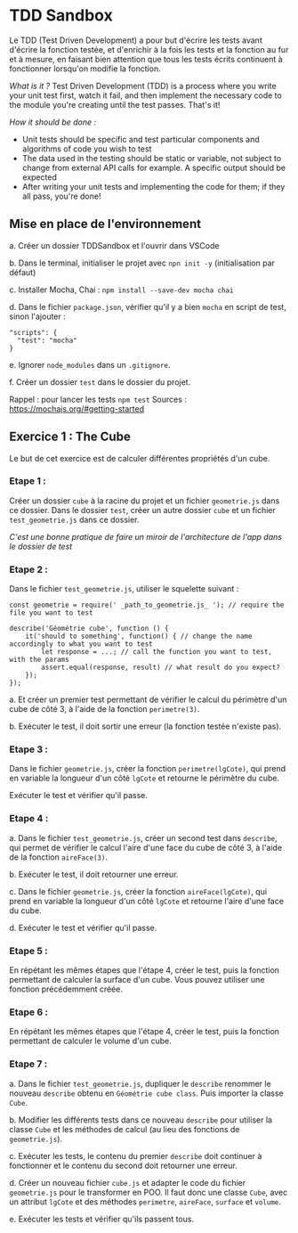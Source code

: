 # TDD Sandbox

Le TDD (Test Driven Development) a pour but d'écrire les tests avant d'écrire la fonction testée, et d'enrichir à la fois les tests et la fonction au fur et à mesure, en faisant bien attention que tous les tests écrits continuent à fonctionner lorsqu'on modifie la fonction.


_What is it ?_
Test Driven Development (TDD) is a process where you write your unit test first, watch it fail, and then implement the necessary code to the module you're creating until the test passes. That's it!

_How it should be done :_
- Unit tests should be specific and test particular components and algorithms of code you wish to test
- The data used in the testing should be static or variable, not subject to change from external API calls for example. A specific output should be expected
- After writing your unit tests and implementing the code for them; if they all pass, you're done!


## Mise en place de l'environnement

a. Créer un dossier TDDSandbox et l'ouvrir dans VSCode

b. Dans le terminal, initialiser le projet avec `npn init -y` (initialisation par défaut)

c. Installer Mocha, Chai : `npm install --save-dev mocha chai`

d. Dans le fichier `package.json`, vérifier qu'il y a bien `mocha` en script de test, sinon l'ajouter :
```
"scripts": {
  "test": "mocha"
}
```

e. Ignorer `node_modules` dans un `.gitignore`.

f. Créer un dossier `test` dans le dossier du projet.


Rappel : pour lancer les tests `npm test`
Sources : https://mochajs.org/#getting-started




## Exercice 1 : The Cube

Le but de cet exercice est de calculer différentes propriétés d'un cube.

### Etape 1 : 

Créer un dossier `cube` à la racine du projet et un fichier `geometrie.js` dans ce dossier.
Dans le dossier `test`, créer un autre dossier `cube` et un fichier `test_geometrie.js` dans ce dossier.

_C'est une bonne pratique de faire un miroir de l'architecture de l'app dans le dossier de test_


### Etape 2 : 

Dans le fichier `test_geometrie.js`, utiliser le squelette suivant :  

```
const geometrie = require(' _path_to_geometrie.js_ '); // require the file you want to test

describe('Géométrie cube', function () {
	it('should to something', function() { // change the name accordingly to what you want to test
		let response = ...; // call the function you want to test, with the params
		assert.equal(response, result) // what result do you expect?
	});
});

```

a. Et créer un premier test permettant de vérifier le calcul du périmètre d'un cube de côté 3, à l'aide de la fonction `perimetre(3)`.

b. Exécuter le test, il doit sortir une erreur (la fonction testée n'existe pas).


### Etape 3 : 

Dans le fichier `geometrie.js`, créer la fonction `perimetre(lgCote)`, qui prend en variable la longueur d'un côté `lgCote` et retourne le périmètre du cube.


Exécuter le test et vérifier qu'il passe.


### Etape 4 : 

a. Dans le fichier `test_geometrie.js`, créer un second test dans `describe`, qui permet de vérifier le calcul l'aire d'une face du cube de côté 3, à l'aide de la fonction `aireFace(3)`.

b. Exécuter le test, il doit retourner une erreur.

c. Dans le fichier `geometrie.js`, créer la fonction `aireFace(lgCote)`, qui prend en variable la longueur d'un côté `lgCote` et retourne l'aire d'une face du cube.

d. Exécuter le test et vérifier qu'il passe.


### Etape 5 : 

En répétant les mêmes étapes que l'étape 4, créer le test, puis la fonction permettant de calculer la surface d'un cube. Vous pouvez utiliser une fonction précédemment créée.


### Etape 6 : 

En répétant les mêmes étapes que l'étape 4, créer le test, puis la fonction permettant de calculer le volume d'un cube.


### Etape 7 : 

a. Dans le fichier `test_geometrie.js`, dupliquer le `describe` renommer le nouveau `describe` obtenu en `Géométrie cube class`. Puis importer la classe `Cube`.

b. Modifier les différents tests dans ce nouveau `describe` pour utiliser la classe `Cube` et les méthodes de calcul (au lieu des fonctions de `geometrie.js`).

c. Exécuter les tests, le contenu du premier `describe` doit continuer à fonctionner et le contenu du second doit retourner une erreur.

d. Créer un nouveau fichier `cube.js` et adapter le code du fichier `geometrie.js` pour le transformer en POO.
Il faut donc une classe `Cube`, avec un attribut `lgCote` et des méthodes `perimetre`, `aireFace`, `surface` et `volume`.

e. Exécuter les tests et vérifier qu'ils passent tous.
